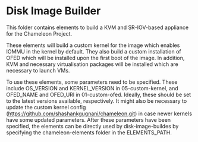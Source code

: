 # Disk Image Builder

This folder contains elements to build a KVM and SR-IOV-based appliance for the Chameleon Project. 

These elements will build a custom kernel for the image which enables IOMMU in the kernel by default. They also build a custom installation of OFED which will be installed upon the first boot of the image. In addition, KVM and necessary virtualisation packages will be installed which are necessary to launch VMs.

To use these elements, some parameters need to be specified. These include OS_VERSION and KERNEL_VERSION in 05-custom-kernel, and OFED_NAME and OFED_URl in 01-custom-ofed. Ideally, these should be set to the latest versions available, respectively. It might also be necessary to update the custom kernel config (https://github.com/shashankgugnani/chameleon.git) in case newer kernels have some updated parameters. After these parameters have been specified, the elements can be directly used by disk-image-buildes by specifying the chameleon-elements folder in the ELEMENTS_PATH.
